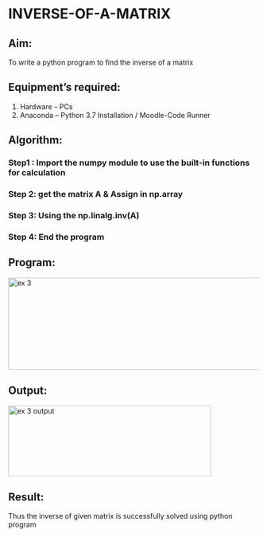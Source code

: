 # INVERSE-OF-A-MATRIX
## Aim:
To write a python program to find the inverse of a matrix
## Equipment’s required:
1. 	Hardware – PCs
2. 	Anaconda – Python 3.7 Installation / Moodle-Code Runner
## Algorithm:
### Step1 : Import the numpy module to use the built-in functions for calculation
### Step 2: get the matrix A & Assign in np.array
### Step 3: Using the np.linalg.inv(A)
### Step 4: End the program

## Program:
<img width="507" height="185" alt="ex 3" src="https://github.com/user-attachments/assets/8b84f945-1e9b-4ed8-9839-c359f06138e7" />

## Output:
<img width="408" height="142" alt="ex 3 output" src="https://github.com/user-attachments/assets/074364de-5471-4672-8745-cb89ff5e66be" />

## Result:
Thus the inverse of given matrix is successfully solved using python program

